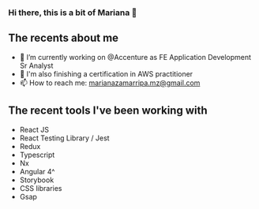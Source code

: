 ### Hi there, this is a bit of Mariana 👋

<!--
**Marianahndez/Marianahndez** is a ✨ _special_ ✨ repository because its `README.md` (this file) appears on your GitHub profile.

Here are some ideas to get you started:
-->

## The recents about me

- 🔭 I’m currently working on @Accenture as FE Application Development Sr Analyst
- 🌱 I'm also finishing a certification in AWS practitioner
- 📫 How to reach me: marianazamarripa.mz@gmail.com

## The recent tools I've been working with

- React JS
- React Testing Library / Jest
- Redux
- Typescript
- Nx
- Angular 4^
- Storybook
- CSS libraries
- Gsap
